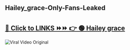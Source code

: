 
 ## Hailey_grace-Only-Fans-Leaked

# <h2><a href="https://clipsfans.com/Hailey_grace&ref=git">🔗 Click to LINKS ⏩⏩ 👉 🟢 Hailey grace </a></h2>

<a href="https://clipsfans.com/Hailey_grace&ref=git" rel="nofollow" data-target="animated-image.originalLink"><img src="https://i.ibb.co.com/xMMVF88/686577567.gif" alt="Viral Video Original" style="max-width: 100%; display: inline-block;" data-target="animated-image.originalImage"></a>
